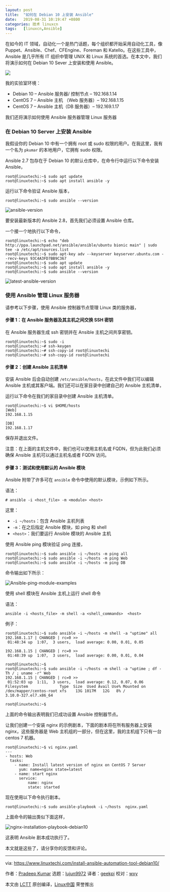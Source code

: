 ```yaml
---
layout: post
title:	"如何在 Debian 10 上安装 Ansible"
date:	2019-08-31 10:19:47 +0800 
categories:	技术 linuxcn 
tags:	[linuxcn,Ansible]
---
```



在如今的 IT 领域，自动化一个是热门话题，每个组织都开始采用自动化工具，像 Puppet、Ansible、Chef、CFEngine、Foreman 和 Katello。在这些工具中，Ansible 是几乎所有 IT 组织中管理 UNIX 和 Linux 系统的首选。在本文中，我们将演示如何在 Debian 10 Sever 上安装和使用 Ansible。


![](/Asserts/Images//attachment/album/201908/31/101921hgqygxrycigjquqi.jpg)


我的实验室环境：


* Debian 10 – Ansible 服务器/ 控制节点 – 192.168.1.14
* CentOS 7 – Ansible 主机 （Web 服务器）– 192.168.1.15
* CentOS 7 – Ansible 主机（DB 服务器）– 192.169.1.17


我们还将演示如何使用 Ansible 服务器管理 Linux 服务器


### 在 Debian 10 Server 上安装 Ansible


我假设你的 Debian 10 中有一个拥有 root 或 sudo 权限的用户。在我这里，我有一个名为 `pkumar` 的本地用户，它拥有 sudo 权限。


Ansible 2.7 包存在于 Debian 10 的默认仓库中，在命令行中运行以下命令安装 Ansible，



```
root@linuxtechi:~$ sudo apt update
root@linuxtechi:~$ sudo apt install ansible -y
```

运行以下命令验证 Ansible 版本，



```
root@linuxtechi:~$ sudo ansible --version
```

![ansible-version](/Asserts/Images//attachment/album/201908/31/101950enoqa0qgt58010qp.jpg)


要安装最新版本的 Ansible 2.8，首先我们必须设置 Ansible 仓库。


一个接一个地执行以下命令，



```
root@linuxtechi:~$ echo "deb http://ppa.launchpad.net/ansible/ansible/ubuntu bionic main" | sudo tee -a /etc/apt/sources.list
root@linuxtechi:~$ sudo apt-key adv --keyserver keyserver.ubuntu.com --recv-keys 93C4A3FD7BB9C367
root@linuxtechi:~$ sudo apt update
root@linuxtechi:~$ sudo apt install ansible -y
root@linuxtechi:~$ sudo ansible --version
```

![latest-ansible-version](/Asserts/Images//attachment/album/201908/31/101952aqywoqq4kwwntwqk.jpg)


### 使用 Ansible 管理 Linux 服务器


请参考以下步骤，使用 Ansible 控制器节点管理 Linux 类的服务器，


#### 步骤 1：在 Ansible 服务器及其主机之间交换 SSH 密钥


在 Ansible 服务器生成 ssh 密钥并在 Ansible 主机之间共享密钥。



```
root@linuxtechi:~$ sudo -i
root@linuxtechi:~# ssh-keygen
root@linuxtechi:~# ssh-copy-id root@linuxtechi
root@linuxtechi:~# ssh-copy-id root@linuxtechi
```

#### 步骤 2：创建 Ansible 主机清单


安装 Ansible 后会自动创建 `/etc/ansible/hosts`，在此文件中我们可以编辑 Ansible 主机或其客户端。我们还可以在家目录中创建自己的 Ansible 主机清单，


运行以下命令在我们的家目录中创建 Ansible 主机清单。



```
root@linuxtechi:~$ vi $HOME/hosts
[Web]
192.168.1.15

[DB]
192.168.1.17
```

保存并退出文件。


注意：在上面的主机文件中，我们也可以使用主机名或 FQDN，但为此我们必须确保 Ansible 主机可以通过主机名或者 FQDN 访问。


#### 步骤 3：测试和使用默认的 Ansible 模块


Ansible 附带了许多可在 `ansible` 命令中使用的默认模块，示例如下所示。


语法：



```
# ansible -i <host_file> -m <module> <host>
```

这里：


* `-i ~/hosts`：包含 Ansible 主机列表
* `-m`：在之后指定 Ansible 模块，如 ping 和 shell
* `<host>`：我们要运行 Ansible 模块的 Ansible 主机


使用 Ansible ping 模块验证 ping 连接，



```
root@linuxtechi:~$ sudo ansible -i ~/hosts -m ping all
root@linuxtechi:~$ sudo ansible -i ~/hosts -m ping Web
root@linuxtechi:~$ sudo ansible -i ~/hosts -m ping DB
```

命令输出如下所示：


![Ansible-ping-module-examples](/Asserts/Images//attachment/album/201908/31/101952gkyyl9bwb2vfl9cy.jpg)


使用 shell 模块在 Ansible 主机上运行 shell 命令


语法：



```
ansible -i <hosts_file> -m shell -a <shell_commands>  <host>
```

例子：



```
root@linuxtechi:~$ sudo ansible -i ~/hosts -m shell -a "uptime" all
192.168.1.17 | CHANGED | rc=0 >>
 01:48:34 up  1:07,  3 users,  load average: 0.00, 0.01, 0.05

192.168.1.15 | CHANGED | rc=0 >>
 01:48:39 up  1:07,  3 users,  load average: 0.00, 0.01, 0.04

root@linuxtechi:~$
root@linuxtechi:~$ sudo ansible -i ~/hosts -m shell -a "uptime ; df -Th / ; uname -r" Web
192.168.1.15 | CHANGED | rc=0 >>
 01:52:03 up  1:11,  3 users,  load average: 0.12, 0.07, 0.06
Filesystem              Type  Size  Used Avail Use% Mounted on
/dev/mapper/centos-root xfs    13G 1017M   12G   8% /
3.10.0-327.el7.x86_64

root@linuxtechi:~$
```

上面的命令输出表明我们已成功设置 Ansible 控制器节点。


让我们创建一个安装 nginx 的示例剧本，下面的剧本将在所有服务器上安装 nginx，这些服务器是 Web 主机组的一部分，但在这里，我的主机组下只有一台 centos 7 机器。



```
root@linuxtechi:~$ vi nginx.yaml
---
- hosts: Web
  tasks:
    - name: Install latest version of nginx on CentOS 7 Server
      yum: name=nginx state=latest
    - name: start nginx
      service:
          name: nginx
          state: started
```

现在使用以下命令执行剧本。



```
root@linuxtechi:~$ sudo ansible-playbook -i ~/hosts  nginx.yaml
```

上面命令的输出类似下面这样，


![nginx-installation-playbook-debian10](/Asserts/Images//attachment/album/201908/31/101954q05013030v0vvjoj.jpg)


这表明 Ansible 剧本成功执行了。


本文就是这些了，请分享你的反馈和评论。




---


via: <https://www.linuxtechi.com/install-ansible-automation-tool-debian10/>


作者：[Pradeep Kumar](https://www.linuxtechi.com/author/pradeep/) 选题：[lujun9972](https://github.com/lujun9972) 译者：[geekpi](https://github.com/geekpi) 校对：[wxy](https://github.com/wxy)


本文由 [LCTT](https://github.com/LCTT/TranslateProject) 原创编译，[Linux中国](https://linux.cn/) 荣誉推出
